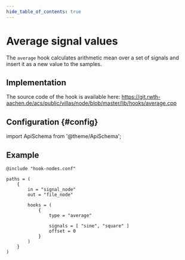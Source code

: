 ```yaml
---
hide_table_of_contents: true
---
```


# Average signal values

The `average` hook calculates arithmetic mean over a set of signals and insert it as a new value to the samples.

## Implementation

The source code of the hook is available here:
https://git.rwth-aachen.de/acs/public/villas/node/blob/master/lib/hooks/average.cpp

## Configuration {#config}

import ApiSchema from '@theme/ApiSchema';

<ApiSchema example pointer="#/components/schemas/average" />

## Example

``` url="external/node/etc/examples/hooks/average.conf" title="node/etc/examples/hooks/average.conf"
@include "hook-nodes.conf"

paths = (
	{
		in = "signal_node"
		out = "file_node"

		hooks = (
			{
				type = "average"

				signals = [ "sine", "square" ]
				offset = 0
			}
		)
	}
)
```
